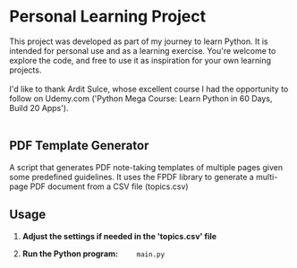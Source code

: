 # Personal Learning Project

This project was developed as part of my journey to learn Python. It is intended for personal use and as a learning exercise. You're welcome to explore the code, and free to use it as inspiration for your own learning projects.
<br>
<br>
I'd like to thank Ardit Sulce, whose excellent course I had the opportunity to follow on Udemy.com ('Python Mega Course: Learn Python in 60 Days, Build 20 Apps').
<br>
<br>

## PDF Template Generator

A script that generates PDF note-taking templates of multiple pages given some predefined guidelines. It uses the FPDF library to generate a multi-page PDF document from a CSV file (topics.csv)

## Usage

1. **Adjust the settings if needed in the 'topics.csv' file**

2. **Run the Python program:**
  ```
  main.py
  ```

